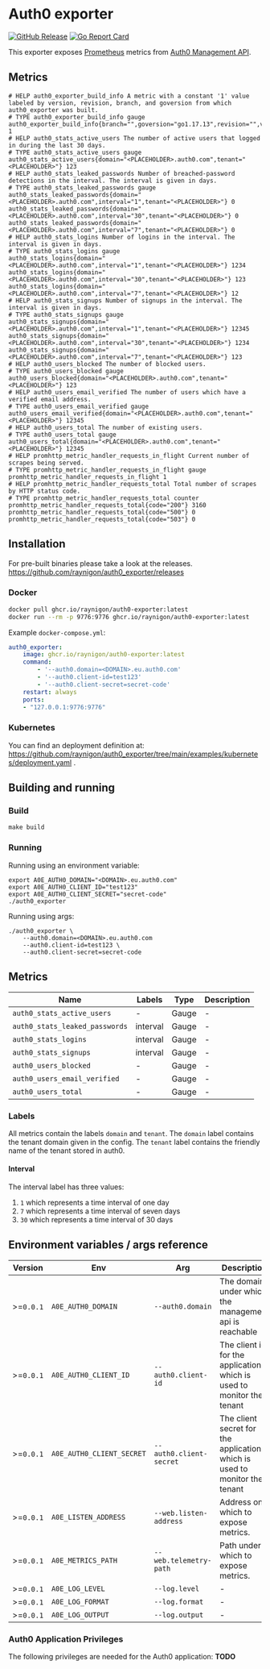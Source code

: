 # Auth0 exporter

[![GitHub Release](https://img.shields.io/github/release/raynigon/auth0_exporter.svg?style=flat)](https://github.com/raynigon/auth0_exporter/releases)
[![Go Report Card](https://goreportcard.com/badge/github.com/raynigon/auth0_exporter/v2)](https://goreportcard.com/report/github.com/raynigon/github_billing_exporter/v2)

This exporter exposes [Prometheus](https://prometheus.io/) metrics from [Auth0 Management API](https://auth0.com/docs/api/management/v2/).

## Metrics
```
# HELP auth0_exporter_build_info A metric with a constant '1' value labeled by version, revision, branch, and goversion from which auth0_exporter was built.
# TYPE auth0_exporter_build_info gauge
auth0_exporter_build_info{branch="",goversion="go1.17.13",revision="",version=""} 1
# HELP auth0_stats_active_users The number of active users that logged in during the last 30 days.
# TYPE auth0_stats_active_users gauge
auth0_stats_active_users{domain="<PLACEHOLDER>.auth0.com",tenant="<PLACEHOLDER>"} 123
# HELP auth0_stats_leaked_passwords Number of breached-password detections in the interval. The interval is given in days.
# TYPE auth0_stats_leaked_passwords gauge
auth0_stats_leaked_passwords{domain="<PLACEHOLDER>.auth0.com",interval="1",tenant="<PLACEHOLDER>"} 0
auth0_stats_leaked_passwords{domain="<PLACEHOLDER>.auth0.com",interval="30",tenant="<PLACEHOLDER>"} 0
auth0_stats_leaked_passwords{domain="<PLACEHOLDER>.auth0.com",interval="7",tenant="<PLACEHOLDER>"} 0
# HELP auth0_stats_logins Number of logins in the interval. The interval is given in days.
# TYPE auth0_stats_logins gauge
auth0_stats_logins{domain="<PLACEHOLDER>.auth0.com",interval="1",tenant="<PLACEHOLDER>"} 1234
auth0_stats_logins{domain="<PLACEHOLDER>.auth0.com",interval="30",tenant="<PLACEHOLDER>"} 123
auth0_stats_logins{domain="<PLACEHOLDER>.auth0.com",interval="7",tenant="<PLACEHOLDER>"} 12
# HELP auth0_stats_signups Number of signups in the interval. The interval is given in days.
# TYPE auth0_stats_signups gauge
auth0_stats_signups{domain="<PLACEHOLDER>.auth0.com",interval="1",tenant="<PLACEHOLDER>"} 12345
auth0_stats_signups{domain="<PLACEHOLDER>.auth0.com",interval="30",tenant="<PLACEHOLDER>"} 1234
auth0_stats_signups{domain="<PLACEHOLDER>.auth0.com",interval="7",tenant="<PLACEHOLDER>"} 123
# HELP auth0_users_blocked The number of blocked users.
# TYPE auth0_users_blocked gauge
auth0_users_blocked{domain="<PLACEHOLDER>.auth0.com",tenant="<PLACEHOLDER>"} 123
# HELP auth0_users_email_verified The number of users which have a verified email address.
# TYPE auth0_users_email_verified gauge
auth0_users_email_verified{domain="<PLACEHOLDER>.auth0.com",tenant="<PLACEHOLDER>"} 12345
# HELP auth0_users_total The number of existing users.
# TYPE auth0_users_total gauge
auth0_users_total{domain="<PLACEHOLDER>.auth0.com",tenant="<PLACEHOLDER>"} 12345
# HELP promhttp_metric_handler_requests_in_flight Current number of scrapes being served.
# TYPE promhttp_metric_handler_requests_in_flight gauge
promhttp_metric_handler_requests_in_flight 1
# HELP promhttp_metric_handler_requests_total Total number of scrapes by HTTP status code.
# TYPE promhttp_metric_handler_requests_total counter
promhttp_metric_handler_requests_total{code="200"} 3160
promhttp_metric_handler_requests_total{code="500"} 0
promhttp_metric_handler_requests_total{code="503"} 0
```


## Installation

For pre-built binaries please take a look at the releases.
https://github.com/raynigon/auth0_exporter/releases

### Docker

```bash
docker pull ghcr.io/raynigon/auth0-exporter:latest
docker run --rm -p 9776:9776 ghcr.io/raynigon/auth0-exporter:latest
```

Example `docker-compose.yml`:

```yaml
auth0_exporter:
    image: ghcr.io/raynigon/auth0-exporter:latest
    command:
        - '--auth0.domain=<DOMAIN>.eu.auth0.com'
        - '--auth0.client-id=test123'
        - '--auth0.client-secret=secret-code'
    restart: always
    ports:
    - "127.0.0.1:9776:9776"
```

### Kubernetes

You can find an deployment definition at: https://github.com/raynigon/auth0_exporter/tree/main/examples/kubernetes/deployment.yaml .

## Building and running

### Build

    make build

### Running

Running using an environment variable:

    export A0E_AUTH0_DOMAIN="<DOMAIN>.eu.auth0.com"
    export A0E_AUTH0_CLIENT_ID="test123"
    export A0E_AUTH0_CLIENT_SECRET="secret-code"
    ./auth0_exporter

Running using args:

    ./auth0_exporter \
        --auth0.domain=<DOMAIN>.eu.auth0.com 
        --auth0.client-id=test123 \
        --auth0.client-secret=secret-code

## Metrics

Name                            | Labels    | Type  | Description 
--------------------------------|-----------|-------|-------------
`auth0_stats_active_users`      | -         | Gauge | -
`auth0_stats_leaked_passwords`  | interval  | Gauge | -
`auth0_stats_logins`            | interval  | Gauge | -
`auth0_stats_signups`           | interval  | Gauge | -
`auth0_users_blocked`           | -         | Gauge | -
`auth0_users_email_verified`    | -         | Gauge | -
`auth0_users_total`             | -         | Gauge | -

### Labels
All metrics contain the labels `domain` and `tenant`.
The `domain` label contains the tenant domain given in the config.
The `tenant` label contains the friendly name of the tenant stored in auth0.

#### Interval
The interval label has three values:
1. `1` which represents a time interval of one day
1. `7` which represents a time interval of seven days
1. `30` which represents a time interval of 30 days

## Environment variables / args reference

Version    | Env		               | Arg		             | Description			                	       | Default
-----------|---------------------------|-------------------------|-------------------------------------------------|---------
\>=`0.0.1` | `A0E_AUTH0_DOMAIN`        | `--auth0.domain`	     | The domain under which the management api is reachable                                               | **REQUIRED**
\>=`0.0.1` | `A0E_AUTH0_CLIENT_ID`     | `--auth0.client-id`	 | The client id for the application which is used to monitor the tenant                                               | **REQUIRED**
\>=`0.0.1` | `A0E_AUTH0_CLIENT_SECRET` | `--auth0.client-secret` | The client secret for the application which is used to monitor the tenant                                               | **REQUIRED**
\>=`0.0.1` | `A0E_LISTEN_ADDRESS`      | `--web.listen-address`  | Address on which to expose metrics.             | `:9776`
\>=`0.0.1` | `A0E_METRICS_PATH`	       | `--web.telemetry-path`  | Path under which to expose metrics.             | `/metrics`
\>=`0.0.1` | `A0E_LOG_LEVEL`           | `--log.level`	         | -                                               | `"info"`
\>=`0.0.1` | `A0E_LOG_FORMAT`          | `--log.format`	         | -                                               | `"logfmt"`
\>=`0.0.1` | `A0E_LOG_OUTPUT`          | `--log.output`	         | -                                               | `"stdout"`

### Auth0 Application Privileges

The following privileges are needed for the Auth0 application:
**TODO**
